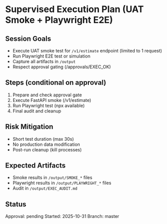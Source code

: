 # Supervised Execution Plan (UAT Smoke + Playwright E2E)

## Session Goals
- Execute UAT smoke test for `/v1/estimate` endpoint (limited to 1 request)
- Run Playwright E2E test or simulation
- Capture all artifacts in `/output`
- Respect approval gating (/approvals/EXEC_OK)

## Steps (conditional on approval)
1. Prepare and check approval gate
2. Execute FastAPI smoke (/v1/estimate)
3. Run Playwright test (npx available)
4. Final audit and cleanup

## Risk Mitigation
- Short test duration (max 30s)
- No production data modification
- Post-run cleanup (kill processes)

## Expected Artifacts
- Smoke results in `/output/SMOKE_*` files
- Playwright results in `/output/PLAYWRIGHT_*` files
- Audit in `/output/EXEC_AUDIT.md`

## Status
Approval: pending
Started: 2025-10-31
Branch: master
